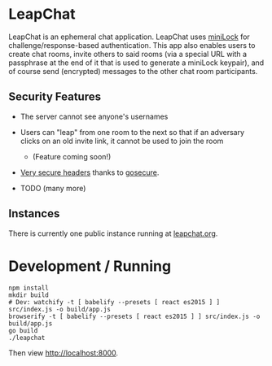# LeapChat

LeapChat is an ephemeral chat application.  LeapChat uses
[miniLock](https://minilock.io) for challenge/response-based
authentication. This app also enables users to create chat rooms,
invite others to said rooms (via a special URL with a passphrase at
the end of it that is used to generate a miniLock keypair), and of
course send (encrypted) messages to the other chat room participants.


## Security Features

- The server cannot see anyone's usernames

- Users can "leap" from one room to the next so that if an adversary
  clicks on an old invite link, it cannot be used to join the room
  - (Feature coming soon!)

- [Very secure headers](https://securityheaders.io/?q=https%3A%2F%2Fwww.leapchat.org&followRedirects=on)
  thanks to [gosecure](https://github.com/cryptag/gosecure).

- TODO (many more)


## Instances

There is currently one public instance running at
[leapchat.org](https://app.leapchat.org).


# Development / Running

```
npm install
mkdir build
# Dev: watchify -t [ babelify --presets [ react es2015 ] ] src/index.js -o build/app.js
browserify -t [ babelify --presets [ react es2015 ] ] src/index.js -o build/app.js
go build
./leapchat
```

Then view <http://localhost:8000>.
